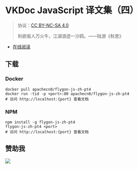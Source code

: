 # VKDoc JavaScript 译文集（四）

> 协议：[CC BY-NC-SA 4.0](http://creativecommons.org/licenses/by-nc-sa/4.0/)
> 
> 利欲驱人万火牛，江湖浪迹一沙鸥。——陆游《秋思》

* [在线阅读](https://js4.flygon.net)
## 下载

### Docker

```
docker pull apachecn0/flygon-js-zh-pt4
docker run -tid -p <port>:80 apachecn0/flygon-js-zh-pt4
# 访问 http://localhost:{port} 查看文档
```

### NPM

```
npm install -g flygon-js-zh-pt4
flygon-js-zh-pt4 <port>
# 访问 http://localhost:{port} 查看文档
```

## 赞助我

![](https://img-blog.csdnimg.cn/20200112005920729.png)
